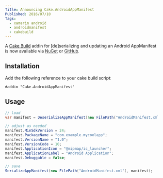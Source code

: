 ```yaml
---
Title: Announcing Cake.AndroidAppManifest
Published: 2016/07/10
Tags:
  - xamarin android
  - androidmanifest
  - cakebuild
---
```

A [Cake Build](https://www.dotnetfoundation.org/blog/cake-welcome) addin for [de]serializing and updating an Android AppManifest is now available via [NuGet](https://www.nuget.org/packages/Cake.AndroidAppManifest/) or [GitHub](https://github.com/ghuntley/Cake.AndroidAppManifest/).

## Installation

Add the following reference to your cake build script:

```
#addin "Cake.AndroidAppManifest"
```

## Usage

```csharp
// load
var manifest = DeserializeAppManifest(new FilePath("AndroidManifest.xml"));

// adjust as needed
manifest.MinSdkVersion = 24;
manifest.PackageName = "com.example.mycoolapp";
manifest.VersionName = "1.0";
manifest.VersionCode = 10;
manifest.ApplicationIcon = "@mipmap/ic_launcher";
manifest.ApplicationLabel = "Android Application";
manifest.Debuggable = false;

// save
SerializeAppManifest(new FilePath("AndroidManifest.xml"), manifest);
```
